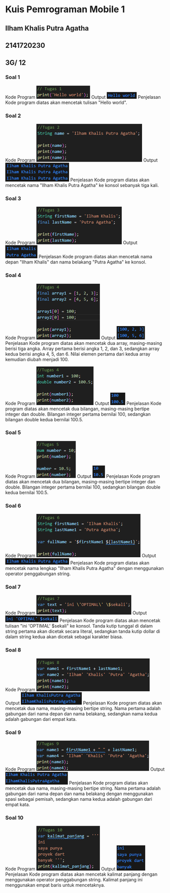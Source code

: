 # Kuis Pemrograman Mobile 1

## Ilham Khalis Putra Agatha
## 2141720230
## 3G/ 12

### Soal 1
Kode Program
![](ss\s1.png)
Output
![](ss\h1.png)
Penjelasan
Kode program diatas akan mencetak tulisan "Hello world".
### Soal 2
Kode Program
![](ss\s2.png)
Output
![](ss\h2.png)
Penjelasan
Kode program diatas akan mencetak nama "Ilham Khalis Putra Agatha" ke konsol sebanyak tiga kali.
### Soal 3
Kode Program
![](ss\s3.png)
Output
![](ss\h3.png)
Penjelasan
Kode program diatas akan mencetak nama depan "Ilham Khalis" dan nama belakang "Putra Agatha" ke konsol.
### Soal 4
Kode Program
![](ss\s4.png)
Output
![](ss\h4.png)
Penjelasan
Kode program diatas akan mencetak dua array, masing-masing berisi tiga angka. Array pertama berisi angka 1, 2, dan 3, sedangkan array kedua berisi angka 4, 5, dan 6. Nilai elemen pertama dari kedua array kemudian diubah menjadi 100.

Kode Program
![](ss\s41.png)
Output
![](ss\h41.png)
Penjelasan
Kode program diatas akan mencetak dua bilangan, masing-masing bertipe integer dan double. Bilangan integer pertama bernilai 100, sedangkan bilangan double kedua bernilai 100.5.
### Soal 5
Kode Program
![](ss\s5.png)
Output
![](ss\h5.png)
Penjelasan
Kode program diatas akan mencetak dua bilangan, masing-masing bertipe integer dan double. Bilangan integer pertama bernilai 100, sedangkan bilangan double kedua bernilai 100.5.
### Soal 6
Kode Program
![](ss\s6.png)
Output
![](ss\h6.png)
Penjelasan
Kode program diatas akan mencetak nama lengkap "Ilham Khalis Putra Agatha" dengan menggunakan operator penggabungan string.
### Soal 7
Kode Program
![](ss\s7.png)
Output
![](ss\h7.png)
Penjelasan
Kode program diatas akan mencetak tulisan "ini 'OPTIMAL' $sekali" ke konsol. Tanda kutip tunggal di dalam string pertama akan dicetak secara literal, sedangkan tanda kutip dollar di dalam string kedua akan dicetak sebagai karakter biasa.
### Soal 8
Kode Program
![](ss\s8.png)
Output
![](ss\h8.png)
Penjelasan
Kode program diatas akan mencetak dua nama, masing-masing bertipe string. Nama pertama adalah gabungan dari nama depan dan nama belakang, sedangkan nama kedua adalah gabungan dari empat kata.
### Soal 9
Kode Program
![](ss\s9.png)
Output
![](ss\h9.png)
Penjelasan
Kode program diatas akan mencetak dua nama, masing-masing bertipe string. Nama pertama adalah gabungan dari nama depan dan nama belakang dengan menggunakan spasi sebagai pemisah, sedangkan nama kedua adalah gabungan dari empat kata.
### Soal 10
Kode Program
![](ss\s10.png)
Output
![](ss\h10.png)
Penjelasan
Kode program diatas akan mencetak kalimat panjang dengan menggunakan operator penggabungan string. Kalimat panjang ini menggunakan empat baris untuk mencetaknya.